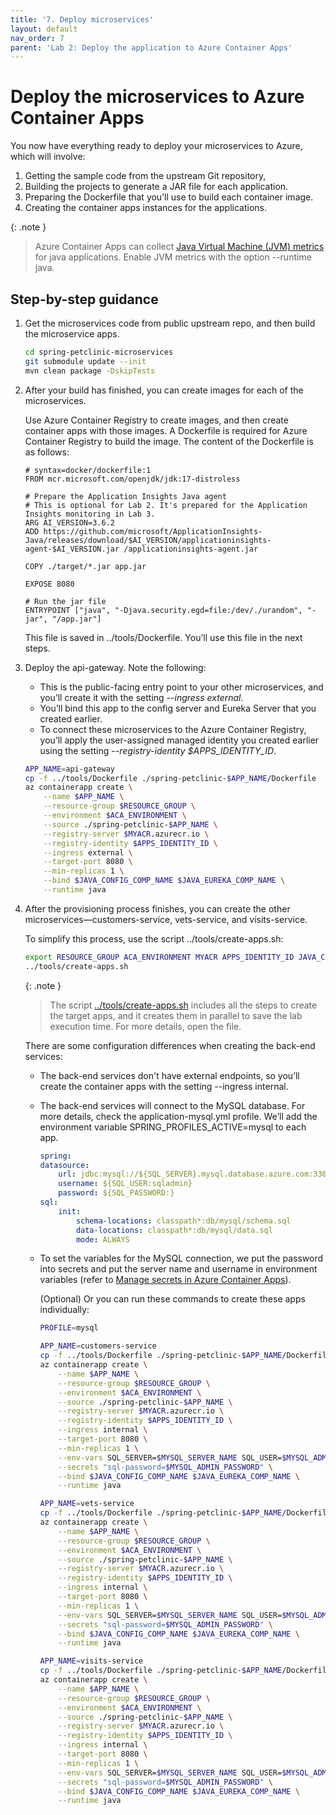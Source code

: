 ```yaml
---
title: '7. Deploy microservices'  
layout: default  
nav_order: 7  
parent: 'Lab 2: Deploy the application to Azure Container Apps'
---
```


# Deploy the microservices to Azure Container Apps

You now have everything ready to deploy your microservices to Azure, which will involve:

1.  Getting the sample code from the upstream Git repository,
1.  Building the projects to generate a JAR file for each application.
1.  Preparing the Dockerfile that you’ll use to build each container image.
1.  Creating the container apps instances for the applications.

{: .note }
> Azure Container Apps can collect [Java Virtual Machine (JVM) metrics](https://learn.microsoft.com/azure/container-apps/java-metrics) for java applications. Enable JVM metrics with the option --runtime java.

## Step-by-step guidance

1.  Get the microservices code from public upstream repo, and then build the microservice apps.

    ```bash
    cd spring-petclinic-microservices
    git submodule update --init
    mvn clean package -DskipTests
    ```

1.  After your build has finished, you can create images for each of the microservices.

    Use Azure Container Registry to create images, and then create container apps with those images. A Dockerfile is required for Azure Container Registry to build the image. The content of the Dockerfile is as follows:

    ```docker
    # syntax=docker/dockerfile:1
    FROM mcr.microsoft.com/openjdk/jdk:17-distroless

    # Prepare the Application Insights Java agent
    # This is optional for Lab 2. It's prepared for the Application Insights monitoring in Lab 3.
    ARG AI_VERSION=3.6.2
    ADD https://github.com/microsoft/ApplicationInsights-Java/releases/download/$AI_VERSION/applicationinsights-agent-$AI_VERSION.jar /applicationinsights-agent.jar

    COPY ./target/*.jar app.jar

    EXPOSE 8080

    # Run the jar file
    ENTRYPOINT ["java", "-Djava.security.egd=file:/dev/./urandom", "-jar", "/app.jar"]
    ```

    This file is saved in ../tools/Dockerfile. You’ll use this file in the next steps.

1.  Deploy the api-gateway. Note the following:
    - This is the public-facing entry point to your other microservices, and you’ll create it with the setting *--ingress external*.
    - You’ll bind this app to the config server and Eureka Server that you created earlier.
    - To connect these microservices to the Azure Container Registry, you’ll apply the user-assigned managed identity you created earlier using the setting *--registry-identity \$APPS_IDENTITY_ID*.

    ```bash
    APP_NAME=api-gateway
    cp -f ../tools/Dockerfile ./spring-petclinic-$APP_NAME/Dockerfile
    az containerapp create \
        --name $APP_NAME \
        --resource-group $RESOURCE_GROUP \
        --environment $ACA_ENVIRONMENT \
        --source ./spring-petclinic-$APP_NAME \
        --registry-server $MYACR.azurecr.io \
        --registry-identity $APPS_IDENTITY_ID \
        --ingress external \
        --target-port 8080 \
        --min-replicas 1 \
        --bind $JAVA_CONFIG_COMP_NAME $JAVA_EUREKA_COMP_NAME \
        --runtime java
    ```

1.  After the provisioning process finishes, you can create the other microservices—customers-service, vets-service, and visits-service.

    To simplify this process, use the script ../tools/create-apps.sh:

    ```bash
    export RESOURCE_GROUP ACA_ENVIRONMENT MYACR APPS_IDENTITY_ID JAVA_CONFIG_COMP_NAME JAVA_EUREKA_COMP_NAME MYSQL_SERVER_NAME MYSQL_ADMIN_USERNAME MYSQL_ADMIN_PASSWORD
    ../tools/create-apps.sh
    ```

    {: .note }
    > The script [../tools/create-apps.sh](https://github.com/Azure-Samples/java-microservices-aca-lab/blob/main/tools/create-apps.sh) includes all the steps to create the target apps, and it creates them in parallel to save the lab execution time. For more details, open the file.

    There are some configuration differences when creating the back-end services:

    - The back-end services don't have external endpoints, so you’ll create the container apps with the setting --ingress internal.
    - The back-end services will connect to the MySQL database. For more details, check the application-mysql.yml profile. We’ll add the environment variable SPRING_PROFILES_ACTIVE=mysql to each app.

        ```yml
        spring:
        datasource:
            url: jdbc:mysql://${SQL_SERVER}.mysql.database.azure.com:3306/petclinic?useSSL=true
            username: ${SQL_USER:sqladmin}
            password: ${SQL_PASSWORD:}
        sql:
            init:
                schema-locations: classpath*:db/mysql/schema.sql
                data-locations: classpath*:db/mysql/data.sql
                mode: ALWAYS
        ```

    - To set the variables for the MySQL connection, we put the password into secrets and put the server name and username in environment variables (refer to [Manage secrets in Azure Container Apps](https://learn.microsoft.com/en-us/azure/container-apps/manage-secrets)).

        (Optional) Or you can run these commands to create these apps individually:

        ```bash
        PROFILE=mysql

        APP_NAME=customers-service
        cp -f ../tools/Dockerfile ./spring-petclinic-$APP_NAME/Dockerfile
        az containerapp create \
            --name $APP_NAME \
            --resource-group $RESOURCE_GROUP \
            --environment $ACA_ENVIRONMENT \
            --source ./spring-petclinic-$APP_NAME \
            --registry-server $MYACR.azurecr.io \
            --registry-identity $APPS_IDENTITY_ID \
            --ingress internal \
            --target-port 8080 \
            --min-replicas 1 \
            --env-vars SQL_SERVER=$MYSQL_SERVER_NAME SQL_USER=$MYSQL_ADMIN_USERNAME SQL_PASSWORD=secretref:sql-password SPRING_PROFILES_ACTIVE=$PROFILE \
            --secrets "sql-password=$MYSQL_ADMIN_PASSWORD" \
            --bind $JAVA_CONFIG_COMP_NAME $JAVA_EUREKA_COMP_NAME \
            --runtime java

        APP_NAME=vets-service
        cp -f ../tools/Dockerfile ./spring-petclinic-$APP_NAME/Dockerfile
        az containerapp create \
            --name $APP_NAME \
            --resource-group $RESOURCE_GROUP \
            --environment $ACA_ENVIRONMENT \
            --source ./spring-petclinic-$APP_NAME \
            --registry-server $MYACR.azurecr.io \
            --registry-identity $APPS_IDENTITY_ID \
            --ingress internal \
            --target-port 8080 \
            --min-replicas 1 \
            --env-vars SQL_SERVER=$MYSQL_SERVER_NAME SQL_USER=$MYSQL_ADMIN_USERNAME SQL_PASSWORD=secretref:sql-password SPRING_PROFILES_ACTIVE=$PROFILE \
            --secrets "sql-password=$MYSQL_ADMIN_PASSWORD" \
            --bind $JAVA_CONFIG_COMP_NAME $JAVA_EUREKA_COMP_NAME \
            --runtime java

        APP_NAME=visits-service
        cp -f ../tools/Dockerfile ./spring-petclinic-$APP_NAME/Dockerfile
        az containerapp create \
            --name $APP_NAME \
            --resource-group $RESOURCE_GROUP \
            --environment $ACA_ENVIRONMENT \
            --source ./spring-petclinic-$APP_NAME \
            --registry-server $MYACR.azurecr.io \
            --registry-identity $APPS_IDENTITY_ID \
            --ingress internal \
            --target-port 8080 \
            --min-replicas 1 \
            --env-vars SQL_SERVER=$MYSQL_SERVER_NAME SQL_USER=$MYSQL_ADMIN_USERNAME SQL_PASSWORD=secretref:sql-password SPRING_PROFILES_ACTIVE=$PROFILE \
            --secrets "sql-password=$MYSQL_ADMIN_PASSWORD" \
            --bind $JAVA_CONFIG_COMP_NAME $JAVA_EUREKA_COMP_NAME \
            --runtime java
        ```
